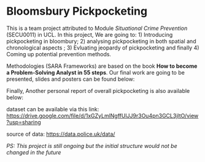 # Bloomsbury Pickpocketing
This is a team project attributed to Module _Situational Crime Prevention_ (SECU0011) in UCL.  In this project, We are going to: 1) Introducing pickpocketing in bloombury; 2) analysing pickpocketing in both spatial and chronological aspects ; 3) Evluating jeopardy of pickpocketing and finally 4) Coming up potential prevention methods. 

Methodologies (SARA Frameworks) are based on the book __**How to become a Problem-Solving Analyst in 55 steps**__. Our final work are going to be presented, slides and posters can be found below:

Finally, Another personal report of overall pickpocketing is also available below:



dataset can be available via this link: https://drive.google.com/file/d/1xGZyLmlNgffUlJJ9r3Ou4pn3GCL3jltO/view?usp=sharing

source of data: https://data.police.uk/data/

_PS: This project is still ongoing but the initial structure would not be changed in the future_
